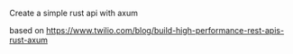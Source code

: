 Create a simple rust api with axum

based on https://www.twilio.com/blog/build-high-performance-rest-apis-rust-axum
